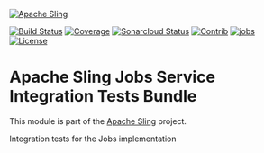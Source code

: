 [![Apache Sling](https://sling.apache.org/res/logos/sling.png)](https://sling.apache.org)

&#32;[![Build Status](https://ci-builds.apache.org/job/Sling/job/modules/job/sling-org-apache-sling-jobs-it-services/job/master/badge/icon)](https://ci-builds.apache.org/job/Sling/job/modules/job/sling-org-apache-sling-jobs-it-services/job/master/)&#32;[![Coverage](https://sonarcloud.io/api/project_badges/measure?project=apache_sling-org-apache-sling-jobs-it-services&metric=coverage)](https://sonarcloud.io/dashboard?id=apache_sling-org-apache-sling-jobs-it-services)&#32;[![Sonarcloud Status](https://sonarcloud.io/api/project_badges/measure?project=apache_sling-org-apache-sling-jobs-it-services&metric=alert_status)](https://sonarcloud.io/dashboard?id=apache_sling-org-apache-sling-jobs-it-services)&#32;[![Contrib](https://sling.apache.org/badges/status-contrib.svg)](https://github.com/apache/sling-aggregator/blob/master/docs/status/contrib.md)&#32;[![jobs](https://sling.apache.org/badges/group-jobs.svg)](https://github.com/apache/sling-aggregator/blob/master/docs/group/jobs.md) [![License](https://img.shields.io/badge/License-Apache%202.0-blue.svg)](https://www.apache.org/licenses/LICENSE-2.0)

# Apache Sling Jobs Service Integration Tests Bundle

This module is part of the [Apache Sling](https://sling.apache.org) project.

Integration tests for the Jobs implementation
